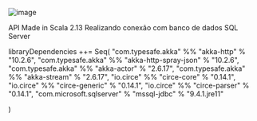 


![image](https://github.com/BoscoBecker/Api-Scala/assets/6303278/c4ecd07c-793a-466f-a36e-c802b0893ef4)


API Made in Scala 2.13
Realizando conexão com banco de dados SQL Server

libraryDependencies ++= Seq(
  "com.typesafe.akka" %% "akka-http" % "10.2.6",
  "com.typesafe.akka" %% "akka-http-spray-json" % "10.2.6",
  "com.typesafe.akka" %% "akka-actor" % "2.6.17",
  "com.typesafe.akka" %% "akka-stream" % "2.6.17",
  "io.circe" %% "circe-core" % "0.14.1",
  "io.circe" %% "circe-generic" % "0.14.1",
  "io.circe" %% "circe-parser" % "0.14.1",
  "com.microsoft.sqlserver" % "mssql-jdbc" % "9.4.1.jre11"

)
